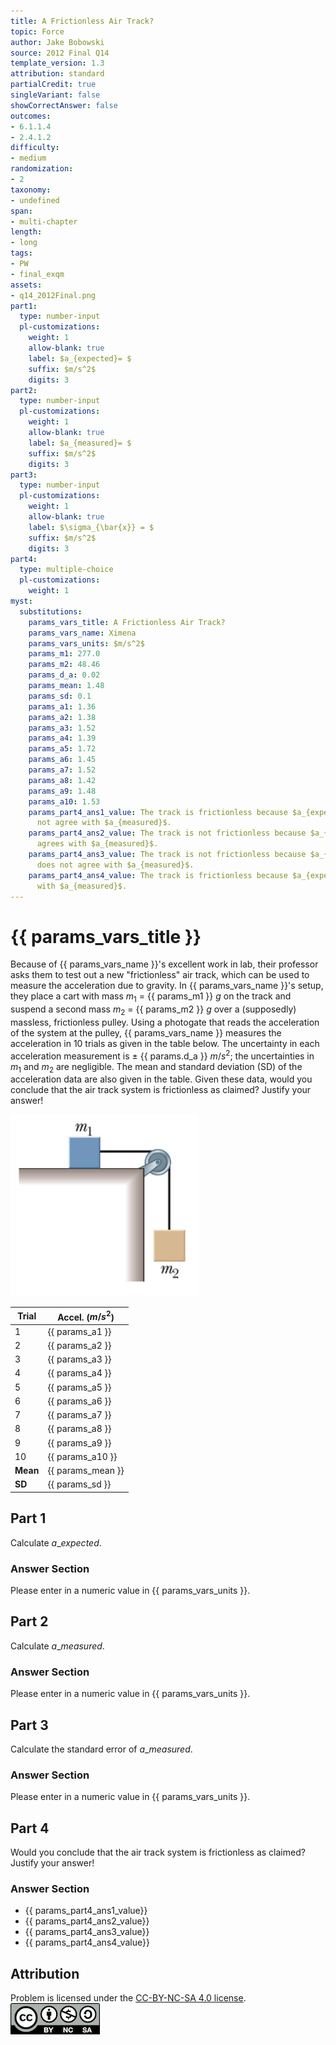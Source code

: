 ```yaml
---
title: A Frictionless Air Track?
topic: Force
author: Jake Bobowski
source: 2012 Final Q14
template_version: 1.3
attribution: standard
partialCredit: true
singleVariant: false
showCorrectAnswer: false
outcomes:
- 6.1.1.4
- 2.4.1.2
difficulty:
- medium
randomization:
- 2
taxonomy:
- undefined
span:
- multi-chapter
length:
- long
tags:
- PW
- final_exqm
assets:
- q14_2012Final.png
part1:
  type: number-input
  pl-customizations:
    weight: 1
    allow-blank: true
    label: $a_{expected}= $
    suffix: $m/s^2$
    digits: 3
part2:
  type: number-input
  pl-customizations:
    weight: 1
    allow-blank: true
    label: $a_{measured}= $
    suffix: $m/s^2$
    digits: 3
part3:
  type: number-input
  pl-customizations:
    weight: 1
    allow-blank: true
    label: $\sigma_{\bar{x}} = $
    suffix: $m/s^2$
    digits: 3
part4:
  type: multiple-choice
  pl-customizations:
    weight: 1
myst:
  substitutions:
    params_vars_title: A Frictionless Air Track?
    params_vars_name: Ximena
    params_vars_units: $m/s^2$
    params_m1: 277.0
    params_m2: 48.46
    params_d_a: 0.02
    params_mean: 1.48
    params_sd: 0.1
    params_a1: 1.36
    params_a2: 1.38
    params_a3: 1.52
    params_a4: 1.39
    params_a5: 1.72
    params_a6: 1.45
    params_a7: 1.52
    params_a8: 1.42
    params_a9: 1.48
    params_a10: 1.53
    params_part4_ans1_value: The track is frictionless because $a_{expected}$ does
      not agree with $a_{measured}$.
    params_part4_ans2_value: The track is not frictionless because $a_{expected}$
      agrees with $a_{measured}$.
    params_part4_ans3_value: The track is not frictionless because $a_{expected}$
      does not agree with $a_{measured}$.
    params_part4_ans4_value: The track is frictionless because $a_{expected}$ agrees
      with $a_{measured}$.
---
```

# {{ params_vars_title }}
Because of {{ params_vars_name }}'s excellent work in lab, their professor asks them to test out a new "frictionless" air track, which can be used to measure the acceleration due to gravity.
In {{ params_vars_name }}'s setup, they place a cart with mass $m_1$ = {{ params_m1 }} $g$ on the track and suspend a second mass $m_2$ = {{ params_m2 }} $g$ over a (supposedly) massless, frictionless pulley.
Using a photogate that reads the acceleration of the system at the pulley, {{ params_vars_name }} measures the acceleration in 10 trials as given in the table below.
The uncertainty in each acceleration measurement is $\pm$ {{ params.d_a }} $m/s^2$; the uncertainties in $m_1$ and $m_2$ are negligible.
The mean and standard deviation (SD) of the acceleration data are also given in the table.
Given these data, would you conclude that the air track system is frictionless as claimed?
Justify your answer!

<img src="q14_2012Final.png" alt="Mass m one sits on a horizontal surface while mass m two is suspended over a pulley. The masses are connected by a string." width=300>

| Trial     | Accel. ($m/s^2$) |
| ----------- | ----------- |
| 1     |  {{ params_a1 }}     |
| 2   |   {{ params_a2 }}      |
| 3     |  {{ params_a3 }}     |
| 4   |   {{ params_a4 }}      |
| 5     |  {{ params_a5 }}     |
| 6   |   {{ params_a6 }}      |
| 7     |  {{ params_a7 }}     |
| 8   |   {{ params_a8 }}      |
| 9     |  {{ params_a9 }}     |
| 10   |   {{ params_a10 }}      |
| **Mean** | {{ params_mean }}      |
| **SD** | {{ params_sd }}      |

## Part 1

Calculate $a\_{expected}$.

### Answer Section

Please enter in a numeric value in {{ params_vars_units }}.

## Part 2

Calculate $a\_{measured}$.

### Answer Section

Please enter in a numeric value in {{ params_vars_units }}.

## Part 3

Calculate the standard error of $a\_{measured}$.

### Answer Section

Please enter in a numeric value in {{ params_vars_units }}.

## Part 4

Would you conclude that the air track system is frictionless as claimed? Justify your answer!

### Answer Section

- {{ params_part4_ans1_value}}
- {{ params_part4_ans2_value}}
- {{ params_part4_ans3_value}}
- {{ params_part4_ans4_value}}

## Attribution

Problem is licensed under the [CC-BY-NC-SA 4.0 license](https://creativecommons.org/licenses/by-nc-sa/4.0/).<br> ![The Creative Commons 4.0 license requiring attribution-BY, non-commercial-NC, and share-alike-SA license.](https://raw.githubusercontent.com/firasm/bits/master/by-nc-sa.png)